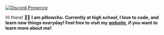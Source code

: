 [![Discord Presence](https://lanyard.cnrad.dev/api/828680715905400912)](https://discord.com/users/828680715905400912)

Hi there! 🤚🏻
**I am pillowchu. Currently at high school, I love to code, and learn new things everyday! Feel free to visit my [website](https://pillowchu.jketamine.dev), if you want to learn more about me!**
  

